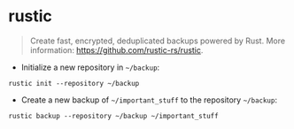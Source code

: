 # rustic

> Create fast, encrypted, deduplicated backups powered by Rust.
> More information: <https://github.com/rustic-rs/rustic>.

- Initialize a new repository in `~/backup`:

`rustic init --repository ~/backup`

- Create a new backup of `~/important_stuff` to the repository `~/backup`:

`rustic backup --repository ~/backup ~/important_stuff`
